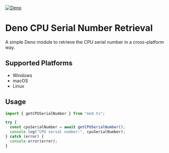 [![Deno](https://github.com/sust4in/cpu_serial/actions/workflows/deno.yml/badge.svg)](https://github.com/sust4in/cpu_serial/actions/workflows/deno.yml)

# Deno CPU Serial Number Retrieval

A simple Deno module to retrieve the CPU serial number in a cross-platform way.

## Supported Platforms

- Windows
- macOS
- Linux

## Usage

```javascript
import { getCPUSerialNumber } from "mod.ts";

try {
  const cpuSerialNumber = await getCPUSerialNumber();
  console.log("CPU serial number:", cpuSerialNumber);
} catch (error) {
  console.error(error);
}
```
